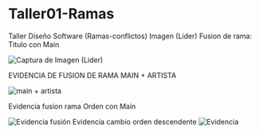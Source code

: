 # Taller01-Ramas
Taller Diseño Software (Ramas-conflictos)
Imagen (Lider)
Fusion de rama: Titulo con Main

![Captura de Imagen (Lider)](https://github.com/Alex-Benites/Taller01-Ramas/assets/136673432/8bb1120f-337f-4662-ad36-ae39210138ed)

EVIDENCIA DE FUSION DE RAMA MAIN + ARTISTA

![main + artista](https://github.com/Alex-Benites/Taller01-Ramas/assets/136658235/5a6a15bf-d262-4fa2-a1c1-427ad41aed33)

Evidencia fusion rama Orden con Main

![Evidencia fusión](https://github.com/Alex-Benites/Taller01-Ramas/assets/132379170/f7e9edac-0e34-4578-92d6-7c498a60b96c)
Evidencia cambio orden descendente ![Evidencia](https://github.com/Alex-Benites/Taller01-Ramas/assets/132379170/4ccc7ea5-6963-4027-a75f-86d818c2ce66)

